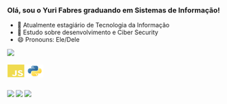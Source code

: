 ### Olá, sou o Yuri Fabres graduando em Sistemas de Informação!


- 🔭 Atualmente estagiário de Tecnologia da Informação
- 🌱 Estudo sobre desenvolvimento e Ciber Security
- 😄 Pronouns: Ele/Dele

<div>
  <a ref="https://github.com/yurifabress">
  <img height="100em" src="https://github-readme-stats.vercel.app/api?username=yurifabress&show_icons=true">
 
    
</div>


<div style="display: inline_block"><br>
  <img align="center" alt="Yuri-JS" height="30" width="40" src="https://raw.githubusercontent.com/devicons/devicon/master/icons/javascript/javascript-plain.svg">
  <img align="center" alt="Yuri-Python" height="30" width="40" src="https://raw.githubusercontent.com/devicons/devicon/master/icons/python/python-original.svg"
</div>
  
  ##

<div> 
  <a href="https://instagram.com/yurifabres" target="_blank"><img src="https://img.shields.io/badge/-Instagram-%23E4405F?style=for-the-badge&logo=instagram&logoColor=white" target="_blank"></a>
  <a href = "mailto:yurifabres10@gmail.com"><img src="https://img.shields.io/badge/-Gmail-%23333?style=for-the-badge&logo=gmail&logoColor=white" target="_blank"></a>
  <a href="https://www.linkedin.com/in/yuri-fabres/" target="_blank"><img src="https://img.shields.io/badge/-LinkedIn-%230077B5?style=for-the-badge&logo=linkedin&logoColor=white" target="_blank"></a> 
  
</div>

